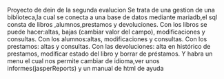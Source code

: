 Proyecto de dein de la segunda evalucion
Se trata de una gestion de una biblioteca,la cual se conecta a una base de datos mediante mariadb,el sql consta de libros ,alumnos,prestamos y devoluciones.
Con los libros se puede hacer:altas, bajas (cambiar valor del campo), modificaciones y consultas.
Con los alumnos:altas, modificaciones y consultas.
Con los prestamos: altas y consultas.
Con las devoluciones: alta en histórico de prestamos, modificar estado del libro y borrar de préstamos.
Y habra un menu el cual nos permite cambiar de idioma,ver unos informes(jasperReports) y un manual de html de ayuda
